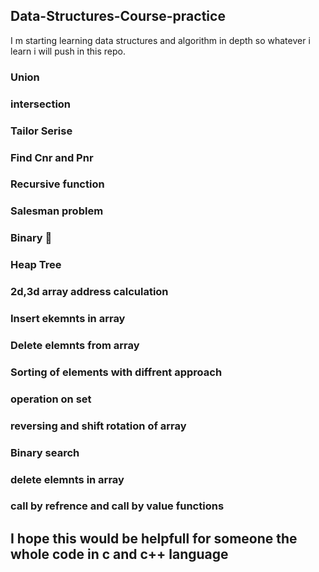 ## Data-Structures-Course-practice
I m starting learning data structures and algorithm in depth so whatever i learn i will 
push in this repo.

### Union
### intersection
### Tailor Serise
### Find Cnr and Pnr
### Recursive function
### Salesman problem
### Binary 🌲
### Heap Tree
### 2d,3d array address calculation
### Insert ekemnts in array 
### Delete elemnts from array
### Sorting of elements with diffrent approach
### operation on set
### reversing and shift rotation of array
### Binary search
### delete elemnts in array
### call by refrence and call by value functions


## I hope this would  be helpfull for someone the whole code in c and c++ language
